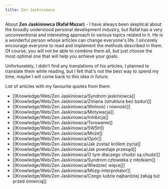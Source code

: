 ```yaml
---
title: Zen Jaskiniowca
---
```


About **Zen Jaskiniowca (Rafał Mazur)** - I have always been skeptical about the broadly understood personal development industry, but Rafał has a very unconventional and interesting approach to various topics related to it. He is a wonderful person whose articles can change everyone's life. I sincerely encourage everyone to read and implement the methods described in them. Of course, you will not be able to combine them all, but just choose the most optimal one that will help you achieve your goals.

Unfortunately, I didn't find any translations of his articles, I planned to translate them while reading, but I felt that's not the best way to spend my time, maybe I will come back to this idea in future.

List of articles with my favourite quotes from them:
- [[Knowledge/Web/Zen Jaskiniowca/Syndrom jaskiniowca]]
- [[Knowledge/Web/Zen Jaskiniowca/Zmiana (struktura bez bzdur)]]
- [[Knowledge/Web/Zen Jaskiniowca/Wolność i równość]]
- [[Knowledge/Web/Zen Jaskiniowca/Motywacja]]
- [[Knowledge/Web/Zen Jaskiniowca/Inhibicja]]
- [[Knowledge/Web/Zen Jaskiniowca/Torowanie]]
- [[Knowledge/Web/Zen Jaskiniowca/5W5H]]
- [[Knowledge/Web/Zen Jaskiniowca/Może]]
- [[Knowledge/Web/Zen Jaskiniowca/Opór]]
- [[Knowledge/Web/Zen Jaskiniowca/Jak zostać królem życia]]
- [[Knowledge/Web/Zen Jaskiniowca/Jak powstaje przesąd]]
- [[Knowledge/Web/Zen Jaskiniowca/O tym dlaczego chudzi są chudzi]]
- [[Knowledge/Web/Zen Jaskiniowca/Syndrom człowieka z młotkiem]]
- [[Knowledge/Web/Zen Jaskiniowca/Wiedzieć więcej]]
- [[Knowledge/Web/Zen Jaskiniowca/Mózg-interpretator]]
- [[Knowledge/Web/Zen Jaskiniowca/Czego ludzie najbardziej żałują tuż przed śmiercią]]